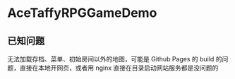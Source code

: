 # AceTaffyRPGGameDemo

## 已知问题

无法加载存档、菜单、初始房间以外的地图，可能是 Github Pages 的 build 的问题，直接在本地开网页，或者用 nginx 直接在目录启动网站服务都是没问题的
